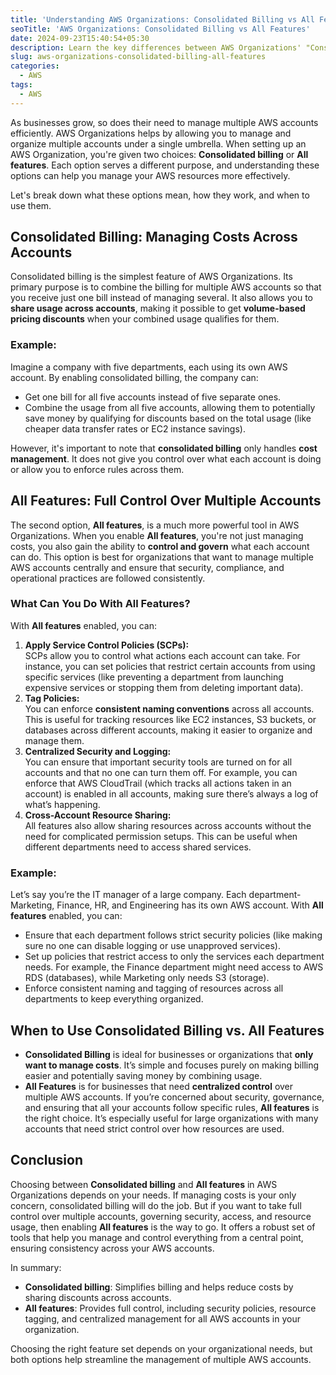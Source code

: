 ```yaml
---
title: 'Understanding AWS Organizations: Consolidated Billing vs All Features'
seoTitle: 'AWS Organizations: Consolidated Billing vs All Features'
date: 2024-09-23T15:40:54+05:30
description: Learn the key differences between AWS Organizations' "Consolidated Billing" and "All Features" for efficient multi-account management and control.
slug: aws-organizations-consolidated-billing-all-features
categories:
  - AWS
tags:
  - AWS
---
```

As businesses grow, so does their need to manage multiple AWS accounts efficiently. AWS Organizations helps by allowing you to manage and organize multiple accounts under a single umbrella. When setting up an AWS Organization, you're given two choices: **Consolidated billing** or **All features**. Each option serves a different purpose, and understanding these options can help you manage your AWS resources more effectively.

Let's break down what these options mean, how they work, and when to use them.

## Consolidated Billing: Managing Costs Across Accounts

Consolidated billing is the simplest feature of AWS Organizations. Its primary purpose is to combine the billing for multiple AWS accounts so that you receive just one bill instead of managing several. It also allows you to **share usage across accounts**, making it possible to get **volume-based pricing discounts** when your combined usage qualifies for them.

### Example:

Imagine a company with five departments, each using its own AWS account. By enabling consolidated billing, the company can:

*   Get one bill for all five accounts instead of five separate ones.
*   Combine the usage from all five accounts, allowing them to potentially save money by qualifying for discounts based on the total usage (like cheaper data transfer rates or EC2 instance savings).

However, it's important to note that **consolidated billing** only handles **cost management**. It does not give you control over what each account is doing or allow you to enforce rules across them.

## All Features: Full Control Over Multiple Accounts

The second option, **All features**, is a much more powerful tool in AWS Organizations. When you enable **All features**, you're not just managing costs, you also gain the ability to **control and govern** what each account can do. This option is best for organizations that want to manage multiple AWS accounts centrally and ensure that security, compliance, and operational practices are followed consistently.

### What Can You Do With All Features?

With **All features** enabled, you can:

1.  **Apply Service Control Policies (SCPs):**  
    SCPs allow you to control what actions each account can take. For instance, you can set policies that restrict certain accounts from using specific services (like preventing a department from launching expensive services or stopping them from deleting important data).
2.  **Tag Policies:**  
    You can enforce **consistent naming conventions** across all accounts. This is useful for tracking resources like EC2 instances, S3 buckets, or databases across different accounts, making it easier to organize and manage them.
3.  **Centralized Security and Logging:**  
    You can ensure that important security tools are turned on for all accounts and that no one can turn them off. For example, you can enforce that AWS CloudTrail (which tracks all actions taken in an account) is enabled in all accounts, making sure there’s always a log of what’s happening.
4.  **Cross-Account Resource Sharing:**  
    All features also allow sharing resources across accounts without the need for complicated permission setups. This can be useful when different departments need to access shared services.

### Example:

Let’s say you’re the IT manager of a large company. Each department-Marketing, Finance, HR, and Engineering has its own AWS account. With **All features** enabled, you can:

*   Ensure that each department follows strict security policies (like making sure no one can disable logging or use unapproved services).
*   Set up policies that restrict access to only the services each department needs. For example, the Finance department might need access to AWS RDS (databases), while Marketing only needs S3 (storage).
*   Enforce consistent naming and tagging of resources across all departments to keep everything organized.

## When to Use Consolidated Billing vs. All Features

*   **Consolidated Billing** is ideal for businesses or organizations that **only want to manage costs**. It’s simple and focuses purely on making billing easier and potentially saving money by combining usage.
*   **All Features** is for businesses that need **centralized control** over multiple AWS accounts. If you’re concerned about security, governance, and ensuring that all your accounts follow specific rules, **All features** is the right choice. It’s especially useful for large organizations with many accounts that need strict control over how resources are used.

## Conclusion

Choosing between **Consolidated billing** and **All features** in AWS Organizations depends on your needs. If managing costs is your only concern, consolidated billing will do the job. But if you want to take full control over multiple accounts, governing security, access, and resource usage, then enabling **All features** is the way to go. It offers a robust set of tools that help you manage and control everything from a central point, ensuring consistency across your AWS accounts.

In summary:

*   **Consolidated billing**: Simplifies billing and helps reduce costs by sharing discounts across accounts.
*   **All features**: Provides full control, including security policies, resource tagging, and centralized management for all AWS accounts in your organization.

Choosing the right feature set depends on your organizational needs, but both options help streamline the management of multiple AWS accounts.